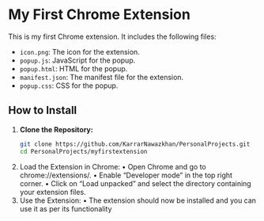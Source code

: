 # My First Chrome Extension

This is my first Chrome extension. It includes the following files:
- `icon.png`: The icon for the extension.
- `popup.js`: JavaScript for the popup.
- `popup.html`: HTML for the popup.
- `manifest.json`: The manifest file for the extension.
- `popup.css`: CSS for the popup.

## How to Install

1. **Clone the Repository:**
   ```sh
   git clone https://github.com/KarrarNawazkhan/PersonalProjects.git
   cd PersonalProjects/myfirstextension
2.	Load the Extension in Chrome:
	•	Open Chrome and go to chrome://extensions/.
	•	Enable “Developer mode” in the top right corner.
	•	Click on “Load unpacked” and select the directory containing your extension files.
3.	Use the Extension:
	•	The extension should now be installed and you can use it as per its functionality
